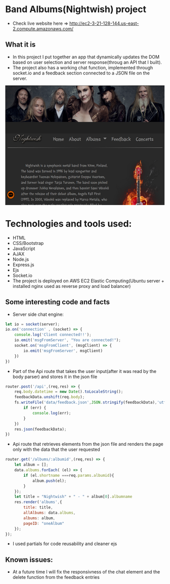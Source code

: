 
# Band Albums(Nightwish) project

- Check live website here => http://ec2-3-21-128-144.us-east-2.compute.amazonaws.com/


## What it is

- In this project I put together an app that dynamically updates the DOM based on user selection and server response(throug an API that I built).
- The project also has a working chat function, implemented through socket.io and a feedback section connected to a JSON file on the server.

![Image of website](public/images/nightwish.png)

# Technologies and tools used:
- HTML 
- CSS/Bootstrap
- JavaScript
- AJAX 
- Node.js
- Express.js
- Ejs
- Socket.io
- The project is deployed on AWS EC2 Elastic Computing(Ubuntu server + installed nginx used as reverse proxy and load balancer)


## Some interesting code and facts

- Server side chat engine:

```javascript
let io = socket(server);
io.on('connection' , (socket) => {
    console.log('Client connected!!');
    io.emit('msgFromServer', "You are connected!");
    socket.on('msgFromClient', (msgClient) => {
        io.emit('msgFromServer', msgClient)
    })
})
```


- Part of the Api route that takes the user input(after it was read by the body parser) and stores it in the json file

```javascript
router.post('/api',(req,res) => {
    req.body.datetime = new Date().toLocaleString();
    feedbackData.unshift(req.body);
    fs.writeFile('data/feedback.json',JSON.stringify(feedbackData),'utf8', (err) => {
        if (err) {
            console.log(err);
        }
    })
    res.json(feedbackData);
})
```


- Api route that retrieves elements from the json file and renders the page only with the data that the user requested

```javascript
router.get('/albums/:albumid',(req,res) => {
    let album = [];
    data.albums.forEach( (el) => {
        if (el.shortname ===req.params.albumid){
            album.push(el);
        }
    });
    let title = "Nightwish" + " - " + album[0].albumname
    res.render('albums',{
        title: title,
        allAlbums: data.albums,
        albums: album,
        pageID: "oneAlbum"
    });
});
```
- I used partials for code reusability and cleaner ejs

## Known issues: 
- At a future time I will fix the responsivness of the chat element and the delete function from the feedback entries